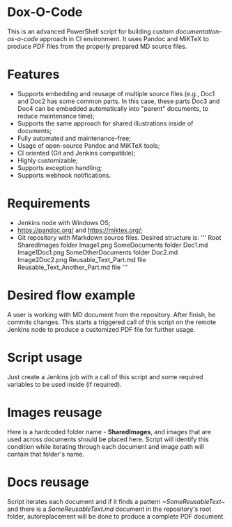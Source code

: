 # Dox-O-Code

This is an advanced PowerShell script for building custom *documentation-as-a-code* approach in CI environment. It uses Pandoc and MiKTeX to produce PDF files from the properly prepared MD source files.

# Features
- Supports embedding and reusage of multiple source files (e.g., Doc1 and Doc2 has some common parts. In this case, these parts Doc3 and Doc4 can be embedded automatically into "parent" documents, to reduce maintenance time);
- Supports the same approach for shared illustrations inside of documents;
- Fully automated and maintenance-free;
- Usage of open-source Pandoc and MiKTeX tools;
- CI oriented (Git and Jenkins compatible);
- Highly customizable;
- Supports exception handling;
- Supports webhook notifications.

# Requirements
- Jenkins node with Windows OS;
- https://pandoc.org/ and https://miktex.org/;
- Git repository with Markdown source files. Desired structure is:
    '''
    Root
        SharedImages folder
            Image1.png
        SomeDocuments folder
            Doc1.md
            Image1Doc1.png
        SomeOtherDocuments folder
            Doc2.md
            Image2Doc2.png
        Reusable_Text_Part.md file
        Reusable_Text_Another_Part.md file
    '''

# Desired flow example
A user is working with MD document from the repository. After finish, he commits changes. This starts a triggered call of this script on the remote Jenkins node to produce a customized PDF file for further usage.

# Script usage
Just create a Jenkins job with a call of this script and some required variables to be used inside (if required).

# Images reusage
Here is a hardcoded folder name - **SharedImages**, and images that are used across documents should be placed here. Script will identify this condition while iterating through each document and image path will contain that folder's name.

# Docs reusage
Script iterates each document and if it finds a pattern *~SomeReusableText~* and there is a *SomeReusableText.md* document in the repository's root folder, autoreplacement will be done to produce a complete PDF document.